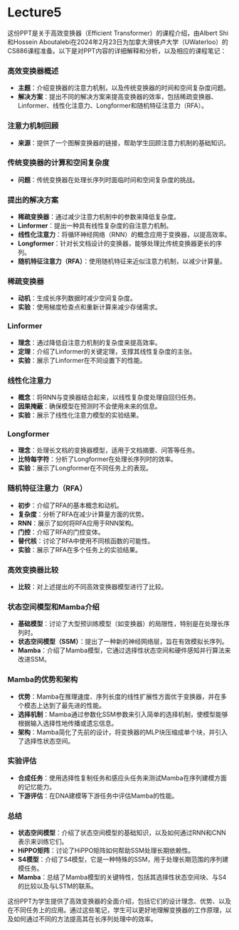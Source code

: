 # Lecture5

这份PPT是关于高效变换器（Efficient Transformer）的课程介绍，由Albert Shi和Hossein Aboutalebi在2024年2月23日为加拿大滑铁卢大学（UWaterloo）的CS886课程准备。以下是对PPT内容的详细解释和分析，以及相应的课程笔记：

### 高效变换器概述
- **主题**：介绍变换器的注意力机制，以及传统变换器的时间和空间复杂度问题。
- **解决方案**：提出不同的解决方案来提高变换器的效率，包括稀疏变换器、Linformer、线性化注意力、Longformer和随机特征注意力（RFA）。

### 注意力机制回顾
- **来源**：提供了一个图解变换器的链接，帮助学生回顾注意力机制的基础知识。

### 传统变换器的计算和空间复杂度
- **问题**：传统变换器在处理长序列时面临时间和空间复杂度的挑战。

### 提出的解决方案
- **稀疏变换器**：通过减少注意力机制中的参数来降低复杂度。
- **Linformer**：提出一种具有线性复杂度的自注意力机制。
- **线性化注意力**：将循环神经网络（RNN）的概念应用于变换器，以提高效率。
- **Longformer**：针对长文档设计的变换器，能够处理比传统变换器更长的序列。
- **随机特征注意力（RFA）**：使用随机特征来近似注意力机制，以减少计算量。

### 稀疏变换器
- **动机**：生成长序列数据时减少空间复杂度。
- **实验**：使用梯度检查点和重新计算来减少存储需求。

### Linformer
- **理念**：通过降低自注意力机制的复杂度来提高效率。
- **定理**：介绍了Linformer的关键定理，支撑其线性复杂度的主张。
- **实验**：展示了Linformer在不同设置下的性能。

### 线性化注意力
- **概念**：将RNN与变换器结合起来，以线性复杂度处理自回归任务。
- **因果掩蔽**：确保模型在预测时不会使用未来的信息。
- **实验**：展示了线性化注意力模型的实验结果。

### Longformer
- **理念**：处理长文档的变换器模型，适用于文档摘要、问答等任务。
- **比特每字符**：分析了Longformer在处理长序列时的效率。
- **实验**：展示了Longformer在不同任务上的表现。

### 随机特征注意力（RFA）
- **初步**：介绍了RFA的基本概念和动机。
- **复杂度**：分析了RFA在减少计算量方面的优势。
- **RNN**：展示了如何将RFA应用于RNN架构。
- **门控**：介绍了RFA的门控变体。
- **替代核**：讨论了RFA中使用不同核函数的可能性。
- **实验**：展示了RFA在多个任务上的实验结果。

### 高效变换器比较
- **比较**：对上述提出的不同高效变换器模型进行了比较。

### 状态空间模型和Mamba介绍
- **基础模型**：讨论了大型预训练模型（如变换器）的局限性，特别是在处理长序列时。
- **状态空间模型（SSM）**：提出了一种新的神经网络层，旨在有效模拟长序列。
- **Mamba**：介绍了Mamba模型，它通过选择性状态空间和硬件感知并行算法来改进SSM。

### Mamba的优势和架构
- **优势**：Mamba在推理速度、序列长度的线性扩展性方面优于变换器，并在多个模态上达到了最先进的性能。
- **选择机制**：Mamba通过参数化SSM参数来引入简单的选择机制，使模型能够根据输入选择性地传播或遗忘信息。
- **架构**：Mamba简化了先前的设计，将变换器的MLP块压缩成单个块，并引入了选择性状态空间。

### 实验评估
- **合成任务**：使用选择性复制任务和感应头任务来测试Mamba在序列建模方面的记忆能力。
- **下游评估**：在DNA建模等下游任务中评估Mamba的性能。

### 总结
- **状态空间模型**：介绍了状态空间模型的基础知识，以及如何通过RNN和CNN表示来训练它们。
- **HiPPO矩阵**：讨论了HiPPO矩阵如何帮助SSM处理长期依赖性。
- **S4模型**：介绍了S4模型，它是一种特殊的SSM，用于处理长期范围的序列建模任务。
- **Mamba**：总结了Mamba模型的关键特性，包括其选择性状态空间块、与S4的比较以及与LSTM的联系。

这份PPT为学生提供了高效变换器的全面介绍，包括它们的设计理念、优势、以及在不同任务上的应用。通过这些笔记，学生可以更好地理解变换器的工作原理，以及如何通过不同的方法提高其在长序列处理中的效率。